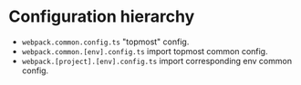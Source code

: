 # Configuration hierarchy

* `webpack.common.config.ts` "topmost" config.
* `webpack.common.[env].config.ts` import topmost common config.
* `webpack.[project].[env].config.ts` import corresponding env common config.
